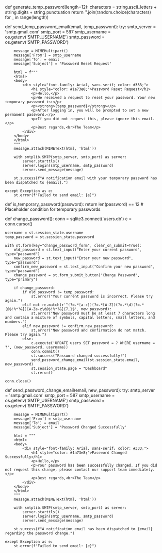def generate_temp_password(length=12):
    characters = string.ascii_letters + string.digits + string.punctuation
    return ''.join(random.choice(characters) for _ in range(length))

def send_temp_password_email(email, temp_password):
    try:
        smtp_server = 'smtp.gmail.com'
        smtp_port = 587
        smtp_username = os.getenv('SMTP_USERNAME')
        smtp_password = os.getenv('SMTP_PASSWORD')

        message = MIMEMultipart()
        message['From'] = smtp_username
        message['To'] = email
        message['Subject'] = 'Password Reset Request'

        html = f"""
        <html>
        <body>
            <div style="font-family: Arial, sans-serif; color: #333;">
                <h1 style="color: #1a73e8;">Password Reset Request</h1>
                <p>Hello,</p>
                <p>We received a request to reset your password. Your new temporary password is:</p>
                <p><strong>{temp_password}</strong></p>
                <p>After logging in, you will be prompted to set a new permanent password.</p>
                <p>If you did not request this, please ignore this email.</p>
                <p>Best regards,<br>The Team</p>
            </div>
        </body>
        </html>
        """
        message.attach(MIMEText(html, 'html'))

        with smtplib.SMTP(smtp_server, smtp_port) as server:
            server.starttls()
            server.login(smtp_username, smtp_password)
            server.send_message(message)

        st.success(f"A notification email with your temporary password has been dispatched to {email}.")
    
    except Exception as e:
        st.error(f"Failed to send email: {e}")

def is_temporary_password(password):
    return len(password) == 12  # Placeholder condition for temporary passwords

def change_password():
    conn = sqlite3.connect('users.db')
    c = conn.cursor()
    
    username = st.session_state.username
    temp_password = st.session_state.password
    
    with st.form(key="change_password_form", clear_on_submit=True):
        old_password = st.text_input("Enter your current password", type="password")
        new_password = st.text_input("Enter your new password", type="password")
        confirm_new_password = st.text_input("Confirm your new password", type="password")
        change_password = st.form_submit_button("Change Password", type="primary")
        
        if change_password:
            if old_password != temp_password:
                st.error("Your current password is incorrect. Please try again.")
            elif not re.match(r'^(?=.*[a-z])(?=.*[A-Z])(?=.*\d)(?=.*[@$!%*?&])[A-Za-z\d@$!%*?&]{7,}$', new_password):
                st.error("New password must be at least 7 characters long and contain a mixture of symbols, capital letters, small letters, and numbers.")
            elif new_password != confirm_new_password:
                st.error("New password and confirmation do not match. Please try again.")
            else:
                c.execute('UPDATE users SET password = ? WHERE username = ?', (new_password, username))
                conn.commit()
                st.success("Password changed successfully!")
                send_password_change_email(st.session_state.email, new_password)
                st.session_state.page = "Dashboard"
                st.rerun()
                
    conn.close()

def send_password_change_email(email, new_password):
    try:
        smtp_server = 'smtp.gmail.com'
        smtp_port = 587
        smtp_username = os.getenv('SMTP_USERNAME')
        smtp_password = os.getenv('SMTP_PASSWORD')

        message = MIMEMultipart()
        message['From'] = smtp_username
        message['To'] = email
        message['Subject'] = 'Password Changed Successfully'

        html = """
        <html>
        <body>
            <div style="font-family: Arial, sans-serif; color: #333;">
                <h1 style="color: #1a73e8;">Password Changed Successfully</h1>
                <p>Hello,</p>
                <p>Your password has been successfully changed. If you did not request this change, please contact our support team immediately.</p>
                <p>Best regards,<br>The Team</p>
            </div>
        </body>
        </html>
        """
        message.attach(MIMEText(html, 'html'))

        with smtplib.SMTP(smtp_server, smtp_port) as server:
            server.starttls()
            server.login(smtp_username, smtp_password)
            server.send_message(message)

        st.success(f"A notification email has been dispatched to {email} regarding the password change.")
    
    except Exception as e:
        st.error(f"Failed to send email: {e}")